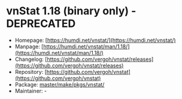 # vnStat 1.18 (binary only) - DEPRECATED
  - Homepage: [https://humdi.net/vnstat/](https://humdi.net/vnstat/)
  - Manpage: [https://humdi.net/vnstat/man/1.18/](https://humdi.net/vnstat/man/1.18/)
  - Changelog: [https://github.com/vergoh/vnstat/releases](https://github.com/vergoh/vnstat/releases)
  - Repository: [https://github.com/vergoh/vnstat](https://github.com/vergoh/vnstat)
  - Package: [master/make/pkgs/vnstat/](https://github.com/Freetz-NG/freetz-ng/tree/master/make/pkgs/vnstat/)
  - Maintainer: -

